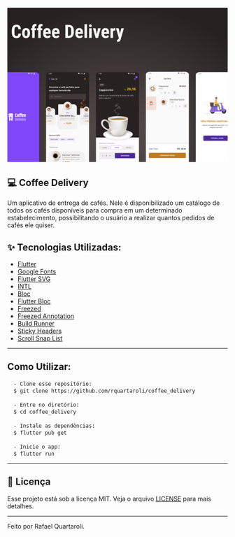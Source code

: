 ![cover](.github/cover.png?style=flat)

## 💻 Coffee Delivery

Um aplicativo de entrega de cafés. Nele é disponibilizado um catálogo de todos os cafés disponíveis para compra em um determinado estabelecimento, possibilitando o usuário a realizar quantos pedidos de cafés ele quiser.

## ✨ Tecnologias Utilizadas:

- [Flutter](https://flutter.dev/)
- [Google Fonts](https://pub.dev/packages/google_fonts)
- [Flutter SVG](https://pub.dev/packages/flutter_svg)
- [INTL](https://pub.dev/packages/intl)
- [Bloc](https://pub.dev/packages/bloc)
- [Flutter Bloc](https://pub.dev/packages/flutter_bloc)
- [Freezed](https://pub.dev/packages/freezed)
- [Freezed Annotation](https://pub.dev/packages/freezed_annotation)
- [Build Runner](https://pub.dev/packages/build_runner)
- [Sticky Headers](https://pub.dev/packages/sticky_headers)
- [Scroll Snap List](https://pub.dev/packages/scroll_snap_list)

---

## Como Utilizar:

```
  - Clone esse repositório:
  $ git clone https://github.com/rquartaroli/coffee_delivery

  - Entre no diretório:
  $ cd coffee_delivery

  - Instale as dependências:
  $ flutter pub get

  - Inicie o app: 
  $ flutter run
  ```

---

## 📄 Licença

Esse projeto está sob a licença MIT. Veja o arquivo [LICENSE](LICENSE.md) para mais detalhes.

---

Feito por Rafael Quartaroli.

<br />
